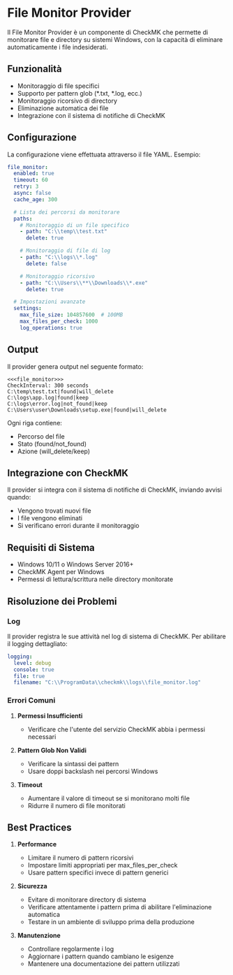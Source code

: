 # File Monitor Provider

Il File Monitor Provider è un componente di CheckMK che permette di monitorare file e directory su sistemi Windows, con la capacità di eliminare automaticamente i file indesiderati.

## Funzionalità

- Monitoraggio di file specifici
- Supporto per pattern glob (*.txt, *.log, ecc.)
- Monitoraggio ricorsivo di directory
- Eliminazione automatica dei file
- Integrazione con il sistema di notifiche di CheckMK

## Configurazione

La configurazione viene effettuata attraverso il file YAML. Esempio:

```yaml
file_monitor:
  enabled: true
  timeout: 60
  retry: 3
  async: false
  cache_age: 300

  # Lista dei percorsi da monitorare
  paths:
    # Monitoraggio di un file specifico
    - path: "C:\\temp\\test.txt"
      delete: true

    # Monitoraggio di file di log
    - path: "C:\\logs\\*.log"
      delete: false

    # Monitoraggio ricorsivo
    - path: "C:\\Users\\**\\Downloads\\*.exe"
      delete: true

  # Impostazioni avanzate
  settings:
    max_file_size: 104857600  # 100MB
    max_files_per_check: 1000
    log_operations: true
```

## Output

Il provider genera output nel seguente formato:

```
<<<file_monitor>>>
CheckInterval: 300 seconds
C:\temp\test.txt|found|will_delete
C:\logs\app.log|found|keep
C:\logs\error.log|not_found|keep
C:\Users\user\Downloads\setup.exe|found|will_delete
```

Ogni riga contiene:
- Percorso del file
- Stato (found/not_found)
- Azione (will_delete/keep)

## Integrazione con CheckMK

Il provider si integra con il sistema di notifiche di CheckMK, inviando avvisi quando:
- Vengono trovati nuovi file
- I file vengono eliminati
- Si verificano errori durante il monitoraggio

## Requisiti di Sistema

- Windows 10/11 o Windows Server 2016+
- CheckMK Agent per Windows
- Permessi di lettura/scrittura nelle directory monitorate

## Risoluzione dei Problemi

### Log

Il provider registra le sue attività nel log di sistema di CheckMK. Per abilitare il logging dettagliato:

```yaml
logging:
  level: debug
  console: true
  file: true
  filename: "C:\\ProgramData\\checkmk\\logs\\file_monitor.log"
```

### Errori Comuni

1. **Permessi Insufficienti**
   - Verificare che l'utente del servizio CheckMK abbia i permessi necessari

2. **Pattern Glob Non Validi**
   - Verificare la sintassi dei pattern
   - Usare doppi backslash nei percorsi Windows

3. **Timeout**
   - Aumentare il valore di timeout se si monitorano molti file
   - Ridurre il numero di file monitorati

## Best Practices

1. **Performance**
   - Limitare il numero di pattern ricorsivi
   - Impostare limiti appropriati per max_files_per_check
   - Usare pattern specifici invece di pattern generici

2. **Sicurezza**
   - Evitare di monitorare directory di sistema
   - Verificare attentamente i pattern prima di abilitare l'eliminazione automatica
   - Testare in un ambiente di sviluppo prima della produzione

3. **Manutenzione**
   - Controllare regolarmente i log
   - Aggiornare i pattern quando cambiano le esigenze
   - Mantenere una documentazione dei pattern utilizzati
